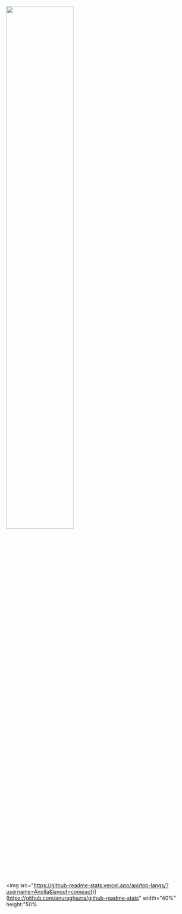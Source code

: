 <img src="https://github-readme-stats.vercel.app/api?username=Anolla&show_icons=true&theme=flag-india&include_all_commits=true&count_private=true&langs_count=true" width="60%" />

<img src="https://github-readme-stats.vercel.app/api/top-langs/?username=Anolla&layout=compact)](https://github.com/anuraghazra/github-readme-stats" width="40%" height:"50%
